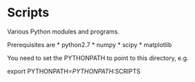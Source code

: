 Scripts
=======

Various Python modules and programs.

Prerequisites are 
	* python2.7
	* numpy
	* scipy
	* matplotlib

You need to set the PYTHONPATH to point to this directory, e.g.

export PYTHONPATH=$PYTHONPATH:$SCRIPTS 
